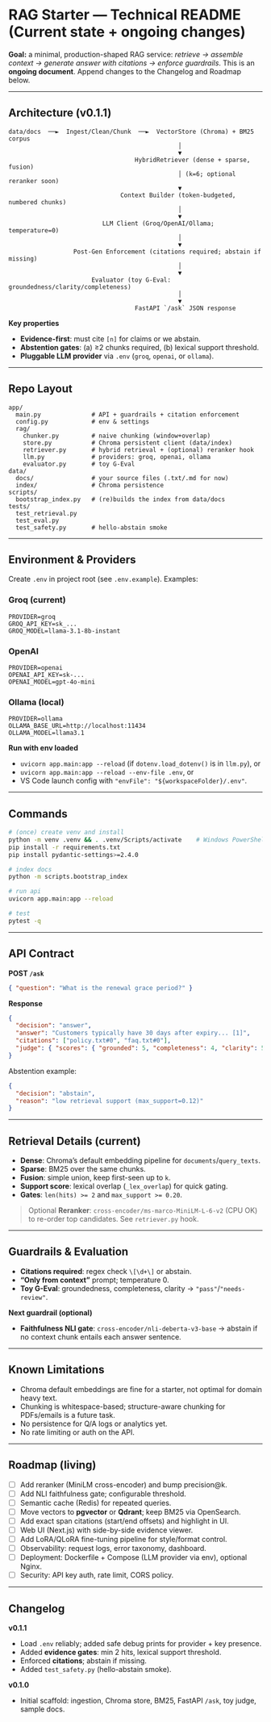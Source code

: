 # RAG Starter — Technical README (Current state + ongoing changes)

**Goal:** a minimal, production-shaped RAG service: *retrieve → assemble context → generate answer with citations → enforce guardrails*. This is an **ongoing document**. Append changes to the Changelog and Roadmap below.

---

## Architecture (v0.1.1)
```
data/docs  ──►  Ingest/Clean/Chunk  ──►  VectorStore (Chroma) + BM25 corpus
                                               │
                                               ▼
                                   HybridRetriever (dense + sparse, fusion)
                                               │ (k=6; optional reranker soon)
                                               ▼
                               Context Builder (token-budgeted, numbered chunks)
                                               │
                                               ▼
                          LLM Client (Groq/OpenAI/Ollama; temperature=0)
                                               │
                                               ▼
                  Post-Gen Enforcement (citations required; abstain if missing)
                                               │
                                               ▼
                       Evaluator (toy G-Eval: groundedness/clarity/completeness)
                                               │
                                               ▼
                                   FastAPI `/ask` JSON response
```

**Key properties**
- **Evidence-first**: must cite `[n]` for claims or we abstain.
- **Abstention gates**: (a) ≥2 chunks required, (b) lexical support threshold.
- **Pluggable LLM provider** via `.env` (`groq`, `openai`, or `ollama`).

---

## Repo Layout
```
app/
  main.py              # API + guardrails + citation enforcement
  config.py            # env & settings
  rag/
    chunker.py         # naive chunking (window+overlap)
    store.py           # Chroma persistent client (data/index)
    retriever.py       # hybrid retrieval + (optional) reranker hook
    llm.py             # providers: groq, openai, ollama
    evaluator.py       # toy G-Eval
data/
  docs/                # your source files (.txt/.md for now)
  index/               # Chroma persistence
scripts/
  bootstrap_index.py   # (re)builds the index from data/docs
tests/
  test_retrieval.py
  test_eval.py
  test_safety.py       # hello-abstain smoke
```

---

## Environment & Providers
Create `.env` in project root (see `.env.example`). Examples:

### Groq (current)
```
PROVIDER=groq
GROQ_API_KEY=sk_...
GROQ_MODEL=llama-3.1-8b-instant
```

### OpenAI
```
PROVIDER=openai
OPENAI_API_KEY=sk-...
OPENAI_MODEL=gpt-4o-mini
```

### Ollama (local)
```
PROVIDER=ollama
OLLAMA_BASE_URL=http://localhost:11434
OLLAMA_MODEL=llama3.1
```

**Run with env loaded**
- `uvicorn app.main:app --reload` (if `dotenv.load_dotenv()` is in `llm.py`), or  
- `uvicorn app.main:app --reload --env-file .env`, or  
- VS Code launch config with `"envFile": "${workspaceFolder}/.env"`.

---

## Commands
```bash
# (once) create venv and install
python -m venv .venv && . .venv/Scripts/activate    # Windows PowerShell: .\.venv\Scripts\Activate.ps1
pip install -r requirements.txt
pip install pydantic-settings>=2.4.0

# index docs
python -m scripts.bootstrap_index

# run api
uvicorn app.main:app --reload

# test
pytest -q
```

---

## API Contract
**POST `/ask`**
```json
{ "question": "What is the renewal grace period?" }
```
**Response**
```json
{
  "decision": "answer",
  "answer": "Customers typically have 30 days after expiry... [1]",
  "citations": ["policy.txt#0", "faq.txt#0"],
  "judge": { "scores": { "grounded": 5, "completeness": 4, "clarity": 5 }, "verdict": "pass" }
}
```
Abstention example:
```json
{
  "decision": "abstain",
  "reason": "low retrieval support (max_support=0.12)"
}
```

---

## Retrieval Details (current)
- **Dense**: Chroma’s default embedding pipeline for `documents`/`query_texts`.  
- **Sparse**: BM25 over the same chunks.
- **Fusion**: simple union, keep first-seen up to `k`.
- **Support score**: lexical overlap (`_lex_overlap`) for quick gating.
- **Gates**: `len(hits) >= 2` and `max_support >= 0.20`.

> Optional **Reranker**: `cross-encoder/ms-marco-MiniLM-L-6-v2` (CPU OK) to re-order top candidates. See `retriever.py` hook.

---

## Guardrails & Evaluation
- **Citations required**: regex check `\[\d+\]` or abstain.
- **“Only from context”** prompt; temperature 0.
- **Toy G-Eval**: groundedness, completeness, clarity → `"pass"`/`"needs-review"`.

**Next guardrail (optional)**
- **Faithfulness NLI gate**: `cross-encoder/nli-deberta-v3-base` → abstain if no context chunk entails each answer sentence.

---

## Known Limitations
- Chroma default embeddings are fine for a starter, not optimal for domain heavy text.  
- Chunking is whitespace-based; structure-aware chunking for PDFs/emails is a future task.  
- No persistence for Q/A logs or analytics yet.  
- No rate limiting or auth on the API.

---

## Roadmap (living)
- [ ] Add reranker (MiniLM cross-encoder) and bump precision@k.
- [ ] Add NLI faithfulness gate; configurable threshold.
- [ ] Semantic cache (Redis) for repeated queries.
- [ ] Move vectors to **pgvector** or **Qdrant**; keep BM25 via OpenSearch.
- [ ] Add exact span citations (start/end offsets) and highlight in UI.
- [ ] Web UI (Next.js) with side-by-side evidence viewer.
- [ ] Add LoRA/QLoRA fine-tuning pipeline for style/format control.
- [ ] Observability: request logs, error taxonomy, dashboard.
- [ ] Deployment: Dockerfile + Compose (LLM provider via env), optional Nginx.
- [ ] Security: API key auth, rate limit, CORS policy.

---

## Changelog
**v0.1.1**
- Load `.env` reliably; added safe debug prints for provider + key presence.
- Added **evidence gates**: min 2 hits, lexical support threshold.
- Enforced **citations**; abstain if missing.
- Added `test_safety.py` (hello-abstain smoke).

**v0.1.0**
- Initial scaffold: ingestion, Chroma store, BM25, FastAPI `/ask`, toy judge, sample docs.


